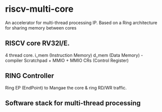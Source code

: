 # riscv-multi-core
An accelerator for multi-thread processing IP.
Based on a Ring architecture for sharing memory between cores


## RISCV core RV32I/E.  
4 thread core.
i_mem (Instruction Memory)
d_mem (Data Memory) - compiler Scratchpad + MMIO + MMIO CRs (Control Register)

## RING Controller  
Ring EP (EndPoint) to Mangae the core & ring RD/WR traffic.

## Software stack for multi-thread processing
